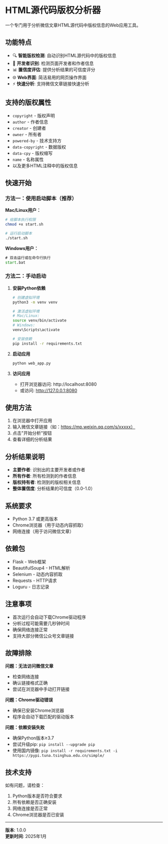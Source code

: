 # HTML源代码版权分析器

一个专门用于分析微信文章HTML源代码中版权信息的Web应用工具。

## 功能特点

- 🔍 **智能版权检测**: 自动识别HTML源代码中的版权信息
- 👤 **开发者识别**: 检测页面开发者和作者信息
- 📊 **置信度评估**: 提供分析结果的可信度评分
- 🌐 **Web界面**: 简洁易用的网页操作界面
- ⚡ **快速分析**: 支持微信文章链接快速分析

## 支持的版权属性

- `copyright` - 版权声明
- `author` - 作者信息
- `creator` - 创建者
- `owner` - 所有者
- `powered-by` - 技术支持方
- `data-copyright` - 数据版权
- `data-cpy` - 版权缩写
- `name` - 名称属性
- 以及更多HTML注释中的版权信息

## 快速开始

### 方法一：使用启动脚本（推荐）

**Mac/Linux用户：**
```bash
# 给脚本执行权限
chmod +x start.sh

# 运行启动脚本
./start.sh
```

**Windows用户：**
```cmd
# 双击运行或在命令行执行
start.bat
```

### 方法二：手动启动

1. **安装Python依赖**
   ```bash
   # 创建虚拟环境
   python3 -m venv venv
   
   # 激活虚拟环境
   # Mac/Linux:
   source venv/bin/activate
   # Windows:
   venv\Scripts\activate
   
   # 安装依赖
   pip install -r requirements.txt
   ```

2. **启动应用**
   ```bash
   python web_app.py
   ```

3. **访问应用**
   - 打开浏览器访问: http://localhost:8080
   - 或访问: http://127.0.0.1:8080

## 使用方法

1. 在浏览器中打开应用
2. 输入微信文章链接（如：https://mp.weixin.qq.com/s/xxxxx）
3. 点击"开始分析"按钮
4. 查看详细的分析结果

## 分析结果说明

- **主要作者**: 识别出的主要开发者或作者
- **所有作者**: 所有检测到的作者信息
- **版权持有者**: 检测到的版权相关信息
- **整体置信度**: 分析结果的可信度（0.0-1.0）

## 系统要求

- Python 3.7 或更高版本
- Chrome浏览器（用于动态内容抓取）
- 网络连接（用于访问微信文章）

## 依赖包

- Flask - Web框架
- BeautifulSoup4 - HTML解析
- Selenium - 动态内容抓取
- Requests - HTTP请求
- Loguru - 日志记录

## 注意事项

- 首次运行会自动下载Chrome驱动程序
- 分析过程可能需要几秒钟时间
- 确保网络连接正常
- 支持大部分微信公众号文章链接

## 故障排除

**问题：无法访问微信文章**
- 检查网络连接
- 确认链接格式正确
- 尝试在浏览器中手动打开链接

**问题：Chrome驱动错误**
- 确保已安装Chrome浏览器
- 程序会自动下载匹配的驱动版本

**问题：依赖安装失败**
- 确保Python版本≥3.7
- 尝试升级pip: `pip install --upgrade pip`
- 使用国内镜像: `pip install -r requirements.txt -i https://pypi.tuna.tsinghua.edu.cn/simple/`

## 技术支持

如有问题，请检查：
1. Python版本是否符合要求
2. 所有依赖是否正确安装
3. 网络连接是否正常
4. Chrome浏览器是否已安装

---

**版本**: 1.0.0  
**更新时间**: 2025年1月